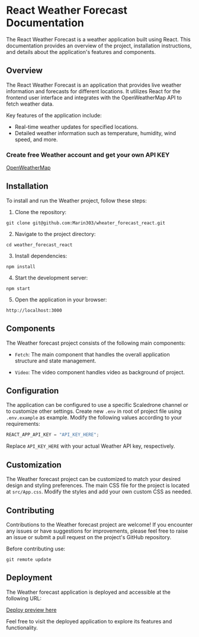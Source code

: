 # React Weather Forecast Documentation

The React Weather Forecast is a weather application built using React. This documentation provides an overview of the project, installation instructions, and details about the application's features and components.

## Overview

The React Weather Forecast is an application that provides live weather information and forecasts for different locations. It utilizes React for the frontend user interface and integrates with the OpenWeatherMap API to fetch weather data.

Key features of the application include:

- Real-time weather updates for specified locations.
- Detailed weather information such as temperature, humidity, wind speed, and more.

### Create free Weather account and get your own API KEY

[OpenWeatherMap](https://openweathermap.org/)

## Installation

To install and run the Weather project, follow these steps:

<ol>
  <li>Clone the repository:</li>
</ol>

```
git clone git@github.com:Marin303/wheater_forecast_react.git
```

<ol start="2">
  <li>Navigate to the project directory:</li>
</ol>

```
cd weather_forecast_react
```

<ol start="3">
  <li>Install dependencies:</li>
</ol>

```
npm install
```

<ol start="4">
  <li>Start the development server:</li>
</ol>

```
npm start
```

<ol start="5">
  <li>Open the application in your browser:</li>
</ol>

```
http://localhost:3000
```

## Components

The Weather forecast project consists of the following main components:

- `Fetch`: The main component that handles the overall application structure and state management.

- `Video`: The video component handles video as background of project.

## Configuration

The application can be configured to use a specific Scaledrone channel or to customize other settings.
Create new `.env` in root of project file using `.env.example` as example. Modify the following values according to your requirements:

```javascript
REACT_APP_API_KEY = "API_KEY_HERE";
```

Replace `API_KEY_HERE` with your actual Weather API key, respectively.

## Customization

The Weather forecast project can be customized to match your desired design and styling preferences. The main CSS file for the project is located at `src/App.css`. Modify the styles and add your own custom CSS as needed.

## Contributing

Contributions to the Weather forecast project are welcome! If you encounter any issues or have suggestions for improvements, please feel free to raise an issue or submit a pull request on the project's GitHub repository.

Before contributing use:

```
git remote update
```

## Deployment

The Weather forecast application is deployed and accessible at the following URL:

[Deploy preview here](https://weather-app-marin.netlify.app/)

Feel free to visit the deployed application to explore its features and functionality.
